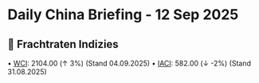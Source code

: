 Daily China Briefing - 12 Sep 2025
==================================================
## 🚢 Frachtraten Indizies
• <a href='https://www.drewry.co.uk/supply-chain-advisors/supply-chain-expertise/world-container-index-assessed-by-drewry'>WCI</a>: 2104.00 (↑ 3%) (Stand 04.09.2025)
• <a href='https://www.drewry.co.uk/supply-chain-advisors/supply-chain-expertise/intra-asia-container-index'>IACI</a>: 582.00 (↓ -2%) (Stand 31.08.2025)

